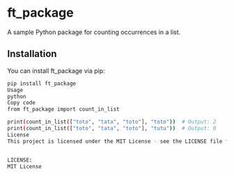 # ft_package

A sample Python package for counting occurrences in a list.

## Installation

You can install ft_package via pip:

```bash
pip install ft_package
Usage
python
Copy code
from ft_package import count_in_list

print(count_in_list(["toto", "tata", "toto"], "toto"))  # Output: 2
print(count_in_list(["toto", "tata", "toto"], "tutu"))  # Output: 0
License
This project is licensed under the MIT License - see the LICENSE file for details.


LICENSE:
MIT License